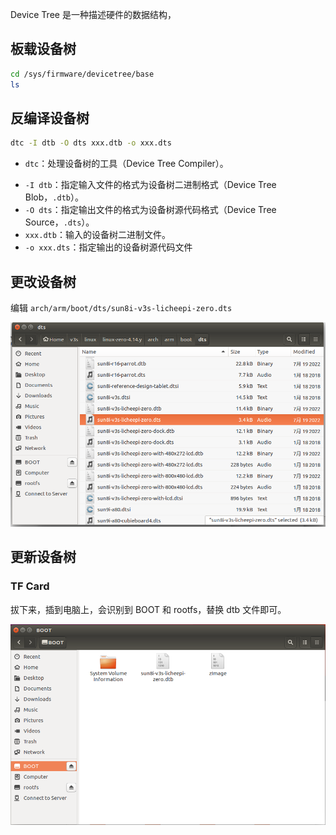 Device Tree 是一种描述硬件的数据结构，

## 板载设备树

```bash
cd /sys/firmware/devicetree/base
ls
```

## 反编译设备树

```bash
dtc -I dtb -O dts xxx.dtb -o xxx.dts
```

* `dtc`：处理设备树的工具（Device Tree Compiler）。

- `-I dtb`：指定输入文件的格式为设备树二进制格式（Device Tree Blob，`.dtb`）。
- `-O dts`：指定输出文件的格式为设备树源代码格式（Device Tree Source，`.dts`）。
- `xxx.dtb`：输入的设备树二进制文件。
- `-o xxx.dts`：指定输出的设备树源代码文件

## 更改设备树

编辑 `arch/arm/boot/dts/sun8i-v3s-licheepi-zero.dts` 

![image-20250608185434957](.assets/devicetree/image-20250608185434957.png)

## 更新设备树

### TF Card

拔下来，插到电脑上，会识别到 BOOT 和 rootfs，替换 dtb 文件即可。

![image-20250608172624128](.assets/devicetree/image-20250608172624128.png)